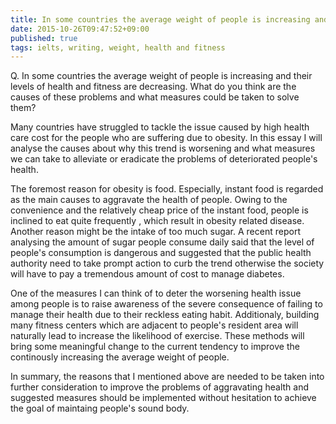 ```yaml
---
title: In some countries the average weight of people is increasing and their levels of health and fitness are decreasing
date: 2015-10-26T09:47:52+09:00
published: true
tags: ielts, writing, weight, health and fitness
---
```


Q. In some countries the average weight of people is increasing and their levels of health and fitness are decreasing.
What do you think are the causes of these problems and what measures could be taken to solve them?


Many countries have struggled to tackle the issue caused by high health care cost for the people who are suffering due to obesity. In this essay I will analyse the causes about why this trend is worsening and what measures we can take to alleviate or eradicate the problems of deteriorated people's health.

The foremost reason for obesity is food. Especially, instant food is regarded as the main causes to aggravate the health of people. Owing to the convenience and the relatively cheap price of the instant food, people is inclined to eat quite frequently , which result in obesity related disease. Another reason might be the intake of too much sugar. A recent report analysing the amount of sugar people consume daily said that the level of people's consumption is dangerous and suggested that the public health authority need to take prompt action to curb the trend otherwise the society will have to pay a tremendous amount of cost to manage diabetes.

One of the measures I can think of to deter the worsening health issue among people is to raise awareness of the severe consequence of failing to manage their health due to their reckless eating habit. Additionaly, building many fitness centers which are adjacent to people's resident area will naturally lead to increase the likelihood of exercise. These methods will bring some meaningful change to the current tendency to improve the continously increasing the average weight of people.

In summary, the reasons that I mentioned above are needed to be taken into further consideration to improve the problems of aggravating health and suggested measures should be implemented without hesitation to achieve the goal of maintaing people's sound body.
